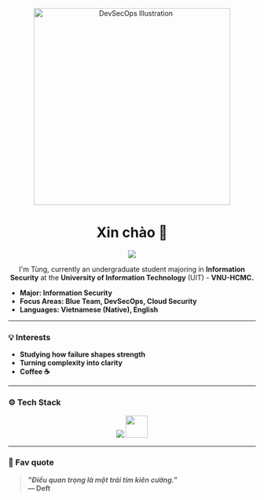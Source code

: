 <div align="center">
  <img src="https://media.istockphoto.com/id/1310856908/vi/vec-to/vector-minh-h%E1%BB%8Da-c%E1%BB%A7a-m%E1%BB%99t-ng%C6%B0%E1%BB%9Di-%C4%91%C3%A0n-%C3%B4ng-hacker-trong-m%E1%BB%99t-chi%E1%BA%BFc-m%C5%A9-tr%C3%B9m-%C4%91%E1%BA%A7u-t%E1%BB%91i-ng%E1%BB%93i-t%E1%BA%A1i-m%E1%BB%99t.jpg?s=612x612&w=0&k=20&c=aigc_2YTUjZ2-NEerQ0WpSPzUuRPwXzRGcJTmuRNSzM=" width="400" alt="DevSecOps Illustration">
</div>

<h1 align="center">Xin chào 👋</h1>

<p align="center">
  <img src="https://readme-typing-svg.herokuapp.com?font=Fira+Code&size=22&color=00B8D9&duration=2000&pause=1000&color=3DF7D0&center=true&vCenter=true&width=600&lines=Information+Security+@+UIT;Blue+Team+%26+DevSecOps+Enthusiast;Cloud+Security+Learner;Coffee-driven" />
</p>

<p align="center"> I'm Tùng, currently an undergraduate student majoring in <b>Information Security</b> at the <b>University of Information Technology</b> (UIT) - <b>VNU-HCMC.</p>

- **Major**: Information Security  
- **Focus Areas**: Blue Team, DevSecOps, Cloud Security  
- **Languages**: Vietnamese (Native), English 

---

### 💡 Interests

- Studying how failure shapes strength
- Turning complexity into clarity
- Coffee ☕

---

### ⚙️ Tech Stack

<p align="center">
  <img src="https://skillicons.dev/icons?i=python,c,cs,cpp,git,docker,ansible,terraform,aws,azure,openstack,elasticsearch" />
  <img src="https://cdn.simpleicons.org/wireshark/1679A7" width="45" />
</p>

---


### 💬 Fav quote
> *"Điều quan trọng là một trái tim kiên cường."*  
> — Deft
